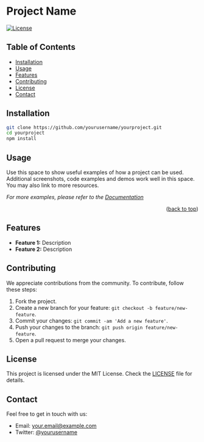 # Project Name

[![License](https://img.shields.io/badge/license-MIT-blue.svg)](LICENSE)

<!-- A brief description of what this project does and who it's for. -->

## Table of Contents

- [Installation](#installation)
- [Usage](#usage)
- [Features](#features)
- [Contributing](#contributing)
- [License](#license)
- [Contact](#contact)

## Installation

<!-- Provide a step-by-step guide on how to get your project up and running. Include any prerequisites, dependencies, or environment setup instructions. -->

```bash
git clone https://github.com/yourusername/yourproject.git
cd yourproject
npm install 
```

<!-- USAGE EXAMPLES -->
## Usage

Use this space to show useful examples of how a project can be used. Additional screenshots, code examples and demos work well in this space. You may also link to more resources.

_For more examples, please refer to the [Documentation](https://example.com)_

<p align="right">(<a href="#readme-top">back to top</a>)</p>



## Features

<!-- List of key features of the project -->
- **Feature 1:** Description
- **Feature 2:** Description

## Contributing

<!-- Guidelines for community contributions -->
We appreciate contributions from the community. To contribute, follow these steps:

1. Fork the project.
2. Create a new branch for your feature: `git checkout -b feature/new-feature`.
3. Commit your changes: `git commit -am 'Add a new feature'`.
4. Push your changes to the branch: `git push origin feature/new-feature`.
5. Open a pull request to merge your changes.

## License

<!-- Information about the project's licensing -->
This project is licensed under the MIT License. Check the [LICENSE](link-to-license-file) file for details.

## Contact

<!-- Contact information for inquiries -->
Feel free to get in touch with us:

- Email: your.email@example.com
- Twitter: [@yourusername](https://twitter.com/yourusername)
